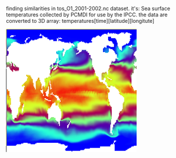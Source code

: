 finding similarities in tos_O1_2001-2002.nc dataset. it's:
Sea surface temperatures collected by PCMDI for use by the IPCC.
the data are converted to 3D array: temperatures[time][latitude][longitute]

![data/tos_O1_2001-2002 image](https://raw.githubusercontent.com/nesro/mad/master/data/tos_O1_2001-2002.png)
